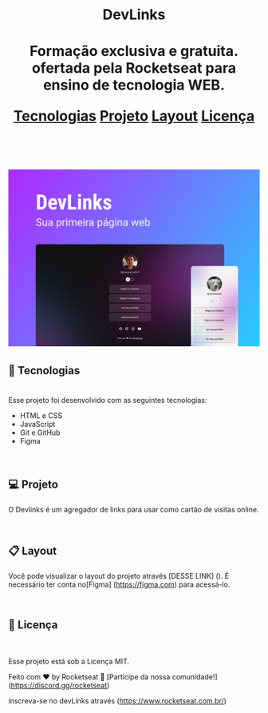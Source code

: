 <h1 align="center">DevLinks <h1>

<p align="center">
Formação exclusiva e gratuita. ofertada pela Rocketseat para ensino de tecnologia 
WEB.
</p>

<p align="center"> 
<a href="#ancora">Tecnologias</a>
<a href="#projeto">Projeto</a>
<a href="#layout">Layout</a>
<a href="#licenca">Licença</a>
</p>

<br>

<p align="center">
 <img alt="Projeto DevLinks" src=".github/capa.png">
</p>

## <p name="ancora" id="ancora">🚀 Tecnologias<p>

<br>
Esse projeto foi desenvolvido com as seguintes tecnologias:

- HTML e CSS
- JavaScript
- Git e GitHub
- Figma
  <br><br><br>

## <p name="projeto" id="projeto"> 💻 Projeto</p>

O Devlinks é um agregador de links para usar como cartão de visitas online.

<br>

##  <p name="layout" id="layout">📋 Layout </p>

Você pode visualizar o layout do projeto através [DESSE LINK]
(). É necessário ter conta no[Figma] (https://figma.com) para acessá-lo.

 <br>

## <p name="licenca" id="licenca">📝 Licença</p>

<br>

Esse projeto está sob a Licença MIT.

Feito com ❤ by Rocketseat :wave: [Participe da nossa comunidade!]
(https://discord.gg/rocketseat)

inscreva-se no devLinks através (https://www.rocketseat.com.br/)
